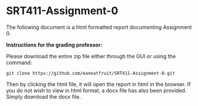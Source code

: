 # SRT411-Assignment-0

The following document is a html formatted report documenting Assignment 0.

**Instructions for the grading professor:**

Please download the entire zip file either through the GUI or using the command:

`git clone https://github.com/eaneatfruit/SRT411-Assignment-0.git`

Then by clicking the html file, it will open the report in html in the browser. If you do not wish to view in html format, a docx file has also been provided. Simply download the docx file.
